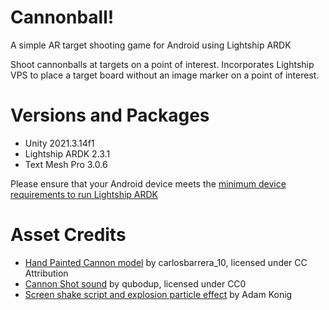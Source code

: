 # Cannonball!

A simple AR target shooting game for Android using Lightship ARDK

Shoot cannonballs at targets on a point of interest.
Incorporates Lightship VPS to place a target board without an image marker on a point of interest.

# Versions and Packages

- Unity 2021.3.14f1
- Lightship ARDK 2.3.1
- Text Mesh Pro 3.0.6

Please ensure that your Android device meets the [minimum device requirements to run Lightship ARDK](https://lightship.dev/docs/ardk/ardk_fundamentals/system_reqs.html#runtime-requirements)

# Asset Credits

- [Hand Painted Cannon model](https://skfb.ly/oopWA) by carlosbarrera_10, licensed under CC Attribution
- [Cannon Shot sound](https://freesound.org/people/qubodup/sounds/187767/) by qubodup, licensed under CC0
- [Screen shake script and explosion particle effect](https://www.youtube.com/watch?v=RnEO3MRPr5Y) by Adam Konig
